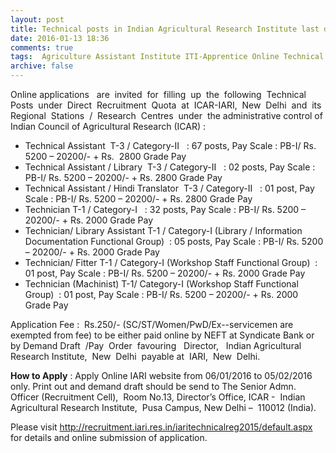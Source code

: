 ```yaml
---
layout: post
title: Technical posts in Indian Agricultural Research Institute last date 5th Feb-2016   
date: 2016-01-13 18:36
comments: true
tags:  Agriculture Assistant Institute ITI-Apprentice Online Technical Technician 
archive: false
---
```

Online applications   are  invited  for  filling  up  the  following  Technical   Posts  under  Direct  Recruitment  Quota  at  ICAR-IARI,  New  Delhi  and  its  Regional  Stations  /  Research  Centres  under  the administrative control of Indian Council of Agricultural Research (ICAR) :



- Technical Assistant  T-3 / Category-II   : 67 posts, Pay Scale : PB-I/ Rs. 5200 – 20200/- + Rs.  2800 Grade Pay 
- Technical Assistant / Library  T-3 / Category-II   : 02 posts, Pay Scale : PB-I/ Rs. 5200 – 20200/- + Rs. 2800 Grade Pay
- Technical Assistant / Hindi Translator  T-3 / Category-II   : 01 post, Pay Scale : PB-I/ Rs. 5200 – 20200/- + Rs. 2800 Grade Pay
- Technician T-1 / Category-I   : 32 posts, Pay Scale : PB-I/ Rs. 5200 – 20200/- + Rs. 2000 Grade Pay
- Technician/ Library Assistant T-1 / Category-I (Library / Information Documentation Functional Group)  : 05 posts, Pay Scale : PB-I/ Rs. 5200 – 20200/- + Rs. 2000 Grade Pay
- Technician/ Fitter T-1 / Category-I (Workshop Staff Functional Group)  : 01 post, Pay Scale : PB-I/ Rs. 5200 – 20200/- + Rs. 2000 Grade Pay
- Technician (Machinist) T-1/ Category-I (Workshop Staff Functional Group)  : 01 post, Pay Scale : PB-I/ Rs. 5200 – 20200/- + Rs. 2000 Grade Pay



Application Fee :  Rs.250/- (SC/ST/Women/PwD/Ex--servicemen are exempted from fee) to be either paid online by NEFT at Syndicate Bank or by Demand Draft  /Pay  Order  favouring   Director,   Indian Agricultural Research Institute,  New  Delhi  payable at  IARI,  New  Delhi. 

**How to Apply** : Apply Online IARI website from 06/01/2016 to 05/02/2016 only. Print out and demand draft should be send to The Senior Admn. Officer (Recruitment Cell),  Room No.13, Director’s Office, ICAR -  Indian Agricultural Research Institute,  Pusa Campus, New Delhi –  110012 (India).

Please visit <http://recruitment.iari.res.in/iaritechnicalreg2015/default.aspx> for details and online submission of application. 




